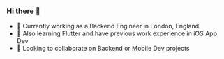 ### Hi there 👋

- 🔭 Currently working as a Backend Engineer in London, England
- 🌱 Also learning Flutter and have previous work experience in iOS App Dev
- 👯 Looking to collaborate on Backend or Mobile Dev projects

<!--
**advaita13/advaita13** is a ✨ _special_ ✨ repository because its `README.md` (this file) appears on your GitHub profile.

Here are some ideas to get you started:

- 🔭 I’m currently working on ...
- 🌱 I’m currently learning ...
- 👯 I’m looking to collaborate on ...
- 🤔 I’m looking for help with ...
- 💬 Ask me about ...
- 📫 How to reach me: ...
- 😄 Pronouns: ...
- ⚡ Fun fact: ...
-->
